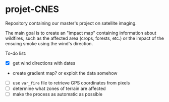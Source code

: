 # projet-CNES

Repository containing our master's project on satellite imaging.

The main goal is to create an "impact map" containing information about wildfires, such as the affected area (crops, forests, etc.) or the impact of the ensuing smoke using the wind's direction.

To-do list:

- [X] get wind directions with dates

- create gradient map? or exploit the data somehow

- [ ] use `var_fire` file to retrieve GPS coordinates from pixels
- [ ] determine what zones of terrain are affected
- [ ] make the process as automatic as possible

